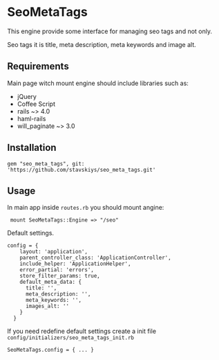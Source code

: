 # SeoMetaTags

  This engine provide some interface for managing seo tags and not only.

  Seo tags it is title, meta description, meta keywords and image alt.

## Requirements

  Main page witch mount engine should include libraries such as:

  * jQuery
  * Coffee Script
  * rails ~> 4.0
  * haml-rails
  * will_paginate ~> 3.0

## Installation

```
gem "seo_meta_tags", git: 'https://github.com/stavskiys/seo_meta_tags.git'
```

## Usage

In main app inside `routes.rb` you should mount angine:
```
 mount SeoMetaTags::Engine => "/seo"
```

Default settings.

```
config = {
    layout: 'application',
    parent_controller_class: 'ApplicationController',
    include_helper: 'ApplicationHelper',
    error_partial: 'errors',
    store_filter_params: true,
    default_meta_data: {
      title: '',
      meta_description: '',
      meta_keywords: '',
      images_alt: ''
    }
  }
```

If you need redefine default settings create a init file `config/initializers/seo_meta_tags_init.rb`
```
SeoMetaTags.config = { ... }
```







